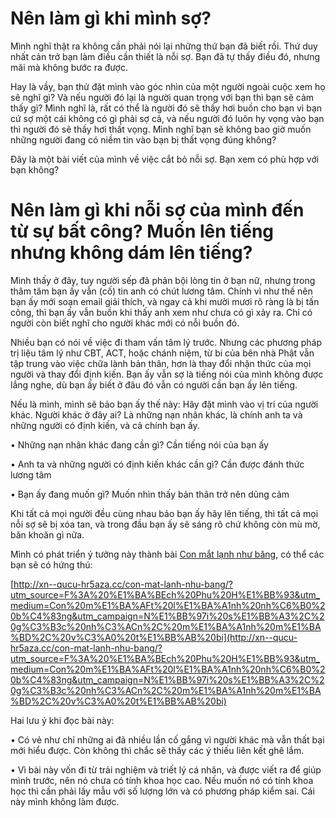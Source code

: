 # Nên làm gì khi mình sợ?
Mình nghĩ thật ra không cần phải nói lại những thứ bạn đã biết rồi. Thứ duy nhất cản trở bạn làm điều cần thiết là nỗi sợ. Bạn đã tự thấy điều đó, nhưng mãi mà không bước ra được.

Hay là vầy, bạn thử đặt mình vào góc nhìn của một người ngoài cuộc xem họ sẽ nghĩ gì? Và nếu người đó lại là người quan trọng với bạn thì bạn sẽ cảm thấy gì? Mình nghĩ là, rất có thể là người đó sẽ thấy hơi buồn cho bạn vì bạn cứ sợ một cái không có gì phải sợ cả, và nếu người đó luôn hy vọng vào bạn thì người đó sẽ thấy hơi thất vọng. Mình nghĩ bạn sẽ không bao giờ muốn những người đang có niềm tin vào bạn bị thất vọng đúng không?

Đây là một bài viết của mình về việc cắt bỏ nỗi sợ. Bạn xem có phù hợp với bạn không?

# Nên làm gì khi nỗi sợ của mình đến từ sự bất công? Muốn lên tiếng nhưng không dám lên tiếng?
Mình thấy ở đây, tuy người sếp đã phản bội lòng tin ở bạn nữ, nhưng trong thâm tâm bạn ấy vẫn (cố) tin anh có chút lương tâm. Chính vì như thế nên bạn ấy mới soạn email giải thích, và ngay cả khi mười mươi rõ ràng là bị tấn công, thì bạn ấy vẫn buồn khi thấy anh xem như chưa có gì xảy ra. Chỉ có người còn biết nghĩ cho người khác mới có nỗi buồn đó.

Nhiều bạn có nói về việc đi tham vấn tâm lý trước. Nhưng các phương pháp trị liệu tâm lý như CBT, ACT, hoặc chánh niệm, từ bi của bên nhà Phật vẫn tập trung vào việc chữa lành bản thân, hơn là thay đổi nhận thức của mọi người và thay đổi định kiến. Bạn ấy vẫn sợ là tiếng nói của mình không được lắng nghe, dù bạn ấy biết ở đâu đó vẫn có người cần bạn ấy lên tiếng.

Nếu là mình, mình sẽ bảo bạn ấy thế này: Hãy đặt mình vào vị trí của người khác. Người khác ở đây ai? Là những nạn nhân khác, là chính anh ta và những người có định kiến, và cả chính bạn ấy.

• Những nạn nhân khác đang cần gì? Cần tiếng nói của bạn ấy

• Anh ta và những người có định kiến khác cần gì? Cần được đánh thức lương tâm

• Bạn ấy đang muốn gì? Muốn nhìn thấy bản thân trở nên dũng cảm

Khi tất cả mọi người đều cùng nhau bảo bạn ấy hãy lên tiếng, thì tất cả mọi nỗi sợ sẽ bị xóa tan, và trong đầu bạn ấy sẽ sáng rõ chứ không còn mù mờ, băn khoăn gì nữa.

Mình có phát triển ý tưởng này thành bài [Con mắt lạnh như băng](http://xn--qucu-hr5aza.cc/con-mat-lanh-nhu-bang/?utm_source=F%3A%20VNPSY%20Community%20-%20C%E1%BB%99ng%20%C4%91%E1%BB%93ng%20T%C3%A2m%20l%C3%BD%20h%E1%BB%8Dc%20Vi%E1%BB%87t%20Nam%3A%20t%E1%BB%91%20c%C3%A1o%20qu%E1%BA%A5y%20r%E1%BB%91i&utm_medium=Con%20m%E1%BA%AFt%20l%E1%BA%A1nh%20nh%C6%B0%20b%C4%83ng&utm_campaign=N%E1%BB%97i%20s%E1%BB%A3%2C%20g%C3%B3c%20nh%C3%ACn%2C%20m%E1%BA%A1nh%20m%E1%BA%BD%2C%20v%C3%A0%20t%E1%BB%AB%20bi), có thể các bạn sẽ có hứng thú:

[http://xn--qucu-hr5aza.cc/con-mat-lanh-nhu-bang/?utm_source=F%3A%20%E1%BA%BEch%20Phu%20H%E1%BB%93&utm_medium=Con%20m%E1%BA%AFt%20l%E1%BA%A1nh%20nh%C6%B0%20b%C4%83ng&utm_campaign=N%E1%BB%97i%20s%E1%BB%A3%2C%20g%C3%B3c%20nh%C3%ACn%2C%20m%E1%BA%A1nh%20m%E1%BA%BD%2C%20v%C3%A0%20t%E1%BB%AB%20bi](http://xn--qucu-hr5aza.cc/con-mat-lanh-nhu-bang/?utm_source=F%3A%20%E1%BA%BEch%20Phu%20H%E1%BB%93&utm_medium=Con%20m%E1%BA%AFt%20l%E1%BA%A1nh%20nh%C6%B0%20b%C4%83ng&utm_campaign=N%E1%BB%97i%20s%E1%BB%A3%2C%20g%C3%B3c%20nh%C3%ACn%2C%20m%E1%BA%A1nh%20m%E1%BA%BD%2C%20v%C3%A0%20t%E1%BB%AB%20bi)

Hai lưu ý khi đọc bài này:

• Có vẻ như chỉ những ai đã nhiều lần cố gắng vì người khác mà vẫn thất bại mới hiểu được. Còn không thì chắc sẽ thấy các ý thiếu liên kết ghê lắm.

• Vì bài này vốn đi từ trải nghiệm và triết lý cá nhân, và được viết ra để giúp mình trước, nên nó chưa có tính khoa học cao. Nếu muốn nó có tính khoa học thì cần phải lấy mẫu với số lượng lớn và có phương pháp kiểm sai. Cái này mình không làm được.